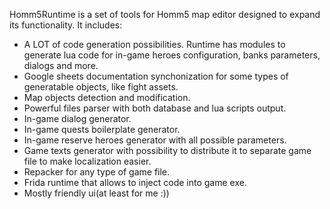 Homm5Runtime is a set of tools for Homm5 map editor designed to expand its functionality.
It includes:
- A LOT of code generation possibilities. Runtime has modules to generate lua code for in-game heroes configuration, banks parameters, dialogs and more.
- Google sheets documentation synchonization for some types of generatable objects, like fight assets.
- Map objects detection and modification.
- Powerful files parser with both database and lua scripts output.
- In-game dialog generator.
- In-game quests boilerplate generator.
- In-game reserve heroes generator with all possible parameters.
- Game texts generator with possibility to distribute it to separate game file to make localization easier.
- Repacker for any type of game file.
- Frida runtime that allows to inject code into game exe.
- Mostly friendly ui(at least for me :))
